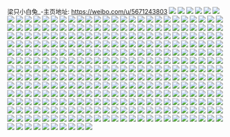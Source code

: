梁只小白兔_-主页地址: https://weibo.com/u/5671243803 
![](https://wx4.sinaimg.cn/mw2000/006bNXAfgy1h9mpqgbyu1j33402c04qs.jpg) 
![](https://wx4.sinaimg.cn/mw2000/006bNXAfgy1h9mpqmbwk4j33402c0hdv.jpg) 
![](https://wx4.sinaimg.cn/mw2000/006bNXAfgy1h9mpspkthqj30zo0k3tfc.jpg) 
![](https://wx4.sinaimg.cn/mw2000/006bNXAfgy1h9mpsiuux4j33402gk1kz.jpg) 
![](https://wx4.sinaimg.cn/mw2000/006bNXAfgy1h9khgxdv2oj31o0281kjl.jpg) 
![](https://wx4.sinaimg.cn/mw2000/006bNXAfgy1h9khh8dtzsj31r03404qt.jpg) 
![](https://wx4.sinaimg.cn/mw2000/006bNXAfgy1h9khh14oevj33402c0kjo.jpg) 
![](https://wx4.sinaimg.cn/mw2000/006bNXAfgy1h9khhddcfaj32c0340hdv.jpg) 
![](https://wx4.sinaimg.cn/mw2000/006bNXAfgy1h9khh4ciy9j31r0340qv6.jpg) 
![](https://wx4.sinaimg.cn/mw2000/006bNXAfgy1h9khhk2bkmj33402c07wn.jpg) 
![](https://wx4.sinaimg.cn/mw2000/006bNXAfgy1h9khgzf820j31o0280npd.jpg) 
![](https://wx4.sinaimg.cn/mw2000/006bNXAfly1h6eeil49w9j30u015rdql.jpg) 
![](https://wx4.sinaimg.cn/mw2000/006bNXAfly1h6eeily28lj30u015b42i.jpg) 
![](https://wx4.sinaimg.cn/mw2000/006bNXAfly1h524kbyxyyj31o02804qp.jpg) 
![](https://wx4.sinaimg.cn/mw2000/006bNXAfly1h524kawa0mj31o0280nd4.jpg) 
![](https://wx4.sinaimg.cn/mw2000/006bNXAfly1h4ydcbaexqj30u014046s.jpg) 
![](https://wx4.sinaimg.cn/mw2000/006bNXAfly1h4ydcaopvjj30u0140wo5.jpg) 
![](https://wx4.sinaimg.cn/mw2000/006bNXAfly1h4ydcbqw00j30u01407e2.jpg) 
![](https://wx4.sinaimg.cn/mw2000/006bNXAfly1h4ydcc2qh0j30u0140guf.jpg) 
![](https://wx4.sinaimg.cn/mw2000/006bNXAfly1h46w4f8sh3j31o02804qq.jpg) 
![](https://wx4.sinaimg.cn/mw2000/006bNXAfly1h46w4h0d8ij31o0280x6p.jpg) 
![](https://wx4.sinaimg.cn/mw2000/006bNXAfly1h46w4dp440j31o02807wi.jpg) 
![](https://wx4.sinaimg.cn/mw2000/006bNXAfly1h01epzf9laj31o0280u0y.jpg) 
![](https://wx4.sinaimg.cn/mw2000/006bNXAfly1gzdhc12xc0j32c03404qr.jpg) 
![](https://wx4.sinaimg.cn/mw2000/006bNXAfly1gzdhc2ayqhj33402c0kjm.jpg) 
![](https://wx4.sinaimg.cn/mw2000/006bNXAfly1gzdhc6k4kzj33402c07wj.jpg) 
![](https://wx4.sinaimg.cn/mw2000/006bNXAfly1gzdhc40z8wj32c0340kjm.jpg) 
![](https://wx4.sinaimg.cn/mw2000/006bNXAfly1gzdhca8gghj32c03404qq.jpg) 
![](https://wx4.sinaimg.cn/mw2000/006bNXAfly1gzdhc8pqxgj32c0340x6q.jpg) 
![](https://wx4.sinaimg.cn/mw2000/006bNXAfly1gvhaeoa5blj62c0340hdt02.jpg) 
![](https://wx4.sinaimg.cn/mw2000/006bNXAfly1gt72ws2a2pj612v0u0wrd02.jpg) 
![](https://wx4.sinaimg.cn/mw2000/006bNXAfly1gt72wshhd6j310y0u0nba.jpg) 
![](https://wx4.sinaimg.cn/mw2000/006bNXAfly1gt72wteod8j31180u04dn.jpg) 
![](https://wx4.sinaimg.cn/mw2000/006bNXAfly1gt72wtq71wj312i0u0tml.jpg) 
![](https://wx4.sinaimg.cn/mw2000/006bNXAfly1gt72wu1wezj310y0u0150.jpg) 
![](https://wx4.sinaimg.cn/mw2000/006bNXAfly1gt72wugjadj31290u0alt.jpg) 
![](https://wx4.sinaimg.cn/mw2000/006bNXAfly1gt72wuxn18j31400u049k.jpg) 
![](https://wx4.sinaimg.cn/mw2000/006bNXAfly1gt72wv9gzaj61400u0wtv02.jpg) 
![](https://wx4.sinaimg.cn/mw2000/006bNXAfly1gt72wvn6pjj31400u07gi.jpg) 
![](https://wx4.sinaimg.cn/mw2000/006bNXAfly1gt4265weguj331b31be83.jpg) 
![](https://wx4.sinaimg.cn/mw2000/006bNXAfly1gt4264j7koj62c03401ky02.jpg) 
![](https://wx4.sinaimg.cn/mw2000/006bNXAfly1gt4266u92sj322o340qv6.jpg) 
![](https://wx4.sinaimg.cn/mw2000/006bNXAfgy1gsgfrxcldzj30u0140qbq.jpg) 
![](https://wx4.sinaimg.cn/mw2000/006bNXAfgy1gsgfrxxbkaj31400u0gx3.jpg) 
![](https://wx4.sinaimg.cn/mw2000/006bNXAfgy1gsgfryq380j61400u0ap002.jpg) 
![](https://wx4.sinaimg.cn/mw2000/006bNXAfgy1gsgfrzfgfnj31400u0aie.jpg) 
![](https://wx4.sinaimg.cn/mw2000/006bNXAfgy1gsgfs1ym07j31400u0woe.jpg) 
![](https://wx4.sinaimg.cn/mw2000/006bNXAfgy1gsgftcsw02j30u00u0tfr.jpg) 
![](https://wx4.sinaimg.cn/mw2000/006bNXAfgy1gsgftdd2lqj30u0140128.jpg) 
![](https://wx4.sinaimg.cn/mw2000/006bNXAfgy1gsgftcbof4j31400u0qcz.jpg) 
![](https://wx4.sinaimg.cn/mw2000/006bNXAfgy1gsgftea6rbj31410u0dsp.jpg) 
![](https://wx4.sinaimg.cn/mw2000/006bNXAfgy1gsgfpqvtmfj31400u0akc.jpg) 
![](https://wx4.sinaimg.cn/mw2000/006bNXAfgy1gsgfprs6f4j61400u0h1z02.jpg) 
![](https://wx4.sinaimg.cn/mw2000/006bNXAfgy1gsgfpsi9s6j31400u0qf5.jpg) 
![](https://wx4.sinaimg.cn/mw2000/006bNXAfgy1gsgfpt75d0j30u00u0dks.jpg) 
![](https://wx4.sinaimg.cn/mw2000/006bNXAfgy1gsgfptuclyj31400u0n7x.jpg) 
![](https://wx4.sinaimg.cn/mw2000/006bNXAfgy1gsgfpur2vlj31400u0tp1.jpg) 
![](https://wx4.sinaimg.cn/mw2000/006bNXAfgy1gsgfpvex51j30u0140wny.jpg) 
![](https://wx4.sinaimg.cn/mw2000/006bNXAfgy1gsgfpw63yxj318a0u0178.jpg) 
![](https://wx4.sinaimg.cn/mw2000/006bNXAfgy1gsgfpq7qamj318a0u07jx.jpg) 
![](https://wx4.sinaimg.cn/mw2000/006bNXAfly1griz4ayc5bj33402c0b29.jpg) 
![](https://wx4.sinaimg.cn/mw2000/006bNXAfly1griz4ibmkaj33402c01ky.jpg) 
![](https://wx4.sinaimg.cn/mw2000/006bNXAfly1griz4eifa4j63402c0b2902.jpg) 
![](https://wx4.sinaimg.cn/mw2000/006bNXAfly1griz48yry8j33402c01ky.jpg) 
![](https://wx4.sinaimg.cn/mw2000/006bNXAfly1griz4cmldij33402c0x6p.jpg) 
![](https://wx4.sinaimg.cn/mw2000/006bNXAfly1griz4oto8pj63402c0qv702.jpg) 
![](https://wx4.sinaimg.cn/mw2000/006bNXAfly1griz4m0zadj33402c0qv6.jpg) 
![](https://wx4.sinaimg.cn/mw2000/006bNXAfly1griz4gaxblj33402c01ky.jpg) 
![](https://wx4.sinaimg.cn/mw2000/006bNXAfly1griz4k4qlmj33402c07wh.jpg) 
![](https://wx4.sinaimg.cn/mw2000/006bNXAfgy1gremau0hgcj60u00u0wlv02.jpg) 
![](https://wx4.sinaimg.cn/mw2000/006bNXAfgy1gremasi764j30u016l488.jpg) 
![](https://wx4.sinaimg.cn/mw2000/006bNXAfgy1gremav6lgqj30u015w13o.jpg) 
![](https://wx4.sinaimg.cn/mw2000/006bNXAfgy1gremaxa7xvj31hc0u0np0.jpg) 
![](https://wx4.sinaimg.cn/mw2000/006bNXAfgy1gremayqvpcj30u0140h3t.jpg) 
![](https://wx4.sinaimg.cn/mw2000/006bNXAfgy1gremb0896uj30u0140k9n.jpg) 
![](https://wx4.sinaimg.cn/mw2000/006bNXAfgy1grdhy6mgj2j30u0140n79.jpg) 
![](https://wx4.sinaimg.cn/mw2000/006bNXAfgy1grdhy4eb1nj61400u0n8a02.jpg) 
![](https://wx4.sinaimg.cn/mw2000/006bNXAfgy1grdhy35xdej31400u0tp9.jpg) 
![](https://wx4.sinaimg.cn/mw2000/006bNXAfgy1grdhy85q9nj31400u0at8.jpg) 
![](https://wx4.sinaimg.cn/mw2000/006bNXAfgy1grdhycch1sj30u0140tlu.jpg) 
![](https://wx4.sinaimg.cn/mw2000/006bNXAfgy1grdhy9zio5j31400u046u.jpg) 
![](https://wx4.sinaimg.cn/mw2000/006bNXAfgy1grdhydxva2j31400u0tkc.jpg) 
![](https://wx4.sinaimg.cn/mw2000/006bNXAfgy1grdhyfgzcaj30u014015t.jpg) 
![](https://wx4.sinaimg.cn/mw2000/006bNXAfgy1grdhygsuryj31400u049s.jpg) 
![](https://wx4.sinaimg.cn/mw2000/006bNXAfly1gr44o872lfj30u0140anf.jpg) 
![](https://wx4.sinaimg.cn/mw2000/006bNXAfly1gr44o7mkpwj30u014l4bn.jpg) 
![](https://wx4.sinaimg.cn/mw2000/006bNXAfly1gr44o8nv8oj30u0140gzz.jpg) 
![](https://wx4.sinaimg.cn/mw2000/006bNXAfly1gqr6tu15v2j30nx0xcgps.jpg) 
![](https://wx4.sinaimg.cn/mw2000/006bNXAfly1gqclybs5dqj31400u0grg.jpg) 
![](https://wx4.sinaimg.cn/mw2000/006bNXAfly1gqclyc8rbaj31400u0n8t.jpg) 
![](https://wx4.sinaimg.cn/mw2000/006bNXAfly1gqclycjquyj31400u0ao9.jpg) 
![](https://wx4.sinaimg.cn/mw2000/006bNXAfly1gqclyczlz8j31400u0tnt.jpg) 
![](https://wx4.sinaimg.cn/mw2000/006bNXAfly1gqclybd6azj32560zoan2.jpg) 
![](https://wx4.sinaimg.cn/mw2000/006bNXAfly1gqclydh4w4j31400u0k3u.jpg) 
![](https://wx4.sinaimg.cn/mw2000/006bNXAfly1gqcly9rwc9j33402c0npe.jpg) 
![](https://wx4.sinaimg.cn/mw2000/006bNXAfly1gqclyflzaij33402c07wi.jpg) 
![](https://wx4.sinaimg.cn/mw2000/006bNXAfly1gqclyigx35j32c0340x6p.jpg) 
![](https://wx4.sinaimg.cn/mw2000/006bNXAfgy1goothgmnqij31400u010l.jpg) 
![](https://wx4.sinaimg.cn/mw2000/006bNXAfgy1goothh4wx2j30u00u043p.jpg) 
![](https://wx4.sinaimg.cn/mw2000/006bNXAfgy1goothhjprsj30u00u0gs9.jpg) 
![](https://wx4.sinaimg.cn/mw2000/006bNXAfgy1goothi26pjj31400u0ajh.jpg) 
![](https://wx4.sinaimg.cn/mw2000/006bNXAfly1gonyg33z3aj30u00u0wly.jpg) 
![](https://wx4.sinaimg.cn/mw2000/006bNXAfly1gonyg3hzfmj30u00u0tds.jpg) 
![](https://wx4.sinaimg.cn/mw2000/006bNXAfly1gonyg3tu1gj30u00u0n2q.jpg) 
![](https://wx4.sinaimg.cn/mw2000/006bNXAfly1gonyg45y5gj31400u013s.jpg) 
![](https://wx4.sinaimg.cn/mw2000/006bNXAfly1gonyg2jxj6j31400u0ncg.jpg) 
![](https://wx4.sinaimg.cn/mw2000/006bNXAfly1gonyg4oyikj31400u07h7.jpg) 
![](https://wx4.sinaimg.cn/mw2000/006bNXAfly1gonyg5ov5zj31400u07ct.jpg) 
![](https://wx4.sinaimg.cn/mw2000/006bNXAfly1gonyg6myooj31400u07bg.jpg) 
![](https://wx4.sinaimg.cn/mw2000/006bNXAfly1gonyg74u43j31400u0wpg.jpg) 
![](https://wx4.sinaimg.cn/mw2000/006bNXAfly1gon55s7k1tj30u01acq86.jpg) 
![](https://wx4.sinaimg.cn/mw2000/006bNXAfly1gon561bk73j30u019r0yf.jpg) 
![](https://wx4.sinaimg.cn/mw2000/006bNXAfly1gon55roup6j30u01aptea.jpg) 
![](https://wx4.sinaimg.cn/mw2000/006bNXAfly1gon55uga1dj30u01557pp.jpg) 
![](https://wx4.sinaimg.cn/mw2000/006bNXAfly1gon55t4bhaj31400u07h6.jpg) 
![](https://wx4.sinaimg.cn/mw2000/006bNXAfly1gon55veajrj31400u018j.jpg) 
![](https://wx4.sinaimg.cn/mw2000/006bNXAfly1gon55wvcq4j31400u0tp8.jpg) 
![](https://wx4.sinaimg.cn/mw2000/006bNXAfly1gon55y5a2wj30u01407h9.jpg) 
![](https://wx4.sinaimg.cn/mw2000/006bNXAfly1gon55zh0n3j30u0140gvm.jpg) 
![](https://wx4.sinaimg.cn/mw2000/006bNXAfgy1golvowcgndj30u00u0wlo.jpg) 
![](https://wx4.sinaimg.cn/mw2000/006bNXAfgy1golvoxc0zhj30y50u0qda.jpg) 
![](https://wx4.sinaimg.cn/mw2000/006bNXAfgy1golvoyfhhmj30u00u0134.jpg) 
![](https://wx4.sinaimg.cn/mw2000/006bNXAfgy1golvov1rx7j31100u0am0.jpg) 
![](https://wx4.sinaimg.cn/mw2000/006bNXAfgy1golvozw983j31240u0aku.jpg) 
![](https://wx4.sinaimg.cn/mw2000/006bNXAfgy1golvp11ekcj31400u046d.jpg) 
![](https://wx4.sinaimg.cn/mw2000/006bNXAfgy1gojot5oxj0j31400u0gp9.jpg) 
![](https://wx4.sinaimg.cn/mw2000/006bNXAfgy1gojot7fa9mj30u014in6l.jpg) 
![](https://wx4.sinaimg.cn/mw2000/006bNXAfgy1gojot68glmj30u014013z.jpg) 
![](https://wx4.sinaimg.cn/mw2000/006bNXAfgy1gojot6qdqjj31400u0ah2.jpg) 
![](https://wx4.sinaimg.cn/mw2000/006bNXAfgy1gojotadtxxj311p0u0jzx.jpg) 
![](https://wx4.sinaimg.cn/mw2000/006bNXAfgy1gojot88txaj31400u0qer.jpg) 
![](https://wx4.sinaimg.cn/mw2000/006bNXAfly1gof3yzuisfj30u0140gz0.jpg) 
![](https://wx4.sinaimg.cn/mw2000/006bNXAfly1gnxrlmxb2dj32yo286e83.jpg) 
![](https://wx4.sinaimg.cn/mw2000/006bNXAfly1gnxrlnmai7j32ec2e81ky.jpg) 
![](https://wx4.sinaimg.cn/mw2000/006bNXAfly1gnxrlm3vntj32yo2yoe82.jpg) 
![](https://wx4.sinaimg.cn/mw2000/006bNXAfly1gnxrlokxnfj32yo282x6r.jpg) 
![](https://wx4.sinaimg.cn/mw2000/006bNXAfly1gnxrlp4v0zj33402c0u0x.jpg) 
![](https://wx4.sinaimg.cn/mw2000/006bNXAfly1gnmcevx18fj33402c07wh.jpg) 
![](https://wx4.sinaimg.cn/mw2000/006bNXAfly1gnmceyffycj33402c07wi.jpg) 
![](https://wx4.sinaimg.cn/mw2000/006bNXAfly1gn4x6i6mrpj32yo2yo1kz.jpg) 
![](https://wx4.sinaimg.cn/mw2000/006bNXAfly1gmf49sngbzj33402c0qv7.jpg) 
![](https://wx4.sinaimg.cn/mw2000/006bNXAfly1gmf49tb5mmj33402c0u0x.jpg) 
![](https://wx4.sinaimg.cn/mw2000/006bNXAfly1gmbzkf2ajpj33402c0u0y.jpg) 
![](https://wx4.sinaimg.cn/mw2000/006bNXAfly1gmbzkhsl9gj32yo2807wk.jpg) 
![](https://wx4.sinaimg.cn/mw2000/006bNXAfly1gmbzkinoe5j32yo280u0z.jpg) 
![](https://wx4.sinaimg.cn/mw2000/006bNXAfly1gmbzkjnqp4j32yo280e84.jpg) 
![](https://wx4.sinaimg.cn/mw2000/006bNXAfly1gm64hgkr0dj31400u07gl.jpg) 
![](https://wx4.sinaimg.cn/mw2000/006bNXAfly1gm64hh7y55j30u0140gwp.jpg) 
![](https://wx4.sinaimg.cn/mw2000/006bNXAfly1gm64hhsrzjj30u0140gy1.jpg) 
![](https://wx4.sinaimg.cn/mw2000/006bNXAfly1glzdqgv9zoj32c0340e82.jpg) 
![](https://wx4.sinaimg.cn/mw2000/006bNXAfly1gluqaxf08zj33402c0e82.jpg) 
![](https://wx4.sinaimg.cn/mw2000/006bNXAfly1gluqb11c64j333z2bzkjl.jpg) 
![](https://wx4.sinaimg.cn/mw2000/006bNXAfly1gluqb55v4gj33402c0qv5.jpg) 
![](https://wx4.sinaimg.cn/mw2000/006bNXAfly1gluqbcaf2hj30yi22oqb3.jpg) 
![](https://wx4.sinaimg.cn/mw2000/006bNXAfly1gllh2ie1v3j32c0340kjl.jpg) 
![](https://wx4.sinaimg.cn/mw2000/006bNXAfly1gllh2dxc4vj33402c0kjl.jpg) 
![](https://wx4.sinaimg.cn/mw2000/006bNXAfly1gllh2kcgeuj33402c0e82.jpg) 
![](https://wx4.sinaimg.cn/mw2000/006bNXAfly1gllh2h2w74j32802yo1kz.jpg) 
![](https://wx4.sinaimg.cn/mw2000/006bNXAfly1gllh2g6tbgj32802yob2a.jpg) 
![](https://wx4.sinaimg.cn/mw2000/006bNXAfly1gllh2hwxj7j32802yo7wj.jpg) 
![](https://wx4.sinaimg.cn/mw2000/006bNXAfly1gl9snd2b6zj30u0140jyu.jpg) 
![](https://wx4.sinaimg.cn/mw2000/006bNXAfly1gl9snchvdqj30u0140wta.jpg) 
![](https://wx4.sinaimg.cn/mw2000/006bNXAfly1gl2zg6b3e2j32802yox6r.jpg) 
![](https://wx4.sinaimg.cn/mw2000/006bNXAfly1gl2zg7wo52j32802yo1kz.jpg) 
![](https://wx4.sinaimg.cn/mw2000/006bNXAfly1gl2zg99w0pj32802yob2b.jpg) 
![](https://wx4.sinaimg.cn/mw2000/006bNXAfly1gl2zgbndg0j32802yo4qs.jpg) 
![](https://wx4.sinaimg.cn/mw2000/006bNXAfly1gl0lb1jrbfj30u00u0gsf.jpg) 
![](https://wx4.sinaimg.cn/mw2000/006bNXAfly1gl0lb2fe53j30u014011i.jpg) 
![](https://wx4.sinaimg.cn/mw2000/006bNXAfly1gl0lb1zdrbj31400u0wpn.jpg) 
![](https://wx4.sinaimg.cn/mw2000/006bNXAfly1gl0lb356xpj31400u0wls.jpg) 
![](https://wx4.sinaimg.cn/mw2000/006bNXAfly1gl0lb13pp7j31400u07cp.jpg) 
![](https://wx4.sinaimg.cn/mw2000/006bNXAfly1gl0lb3ja0dj31400u0dno.jpg) 
![](https://wx4.sinaimg.cn/mw2000/006bNXAfly1gk34jrpkgrj32802yokjx.jpg) 
![](https://wx4.sinaimg.cn/mw2000/006bNXAfly1gk34jti4n7j32c0340hdt.jpg) 
![](https://wx4.sinaimg.cn/mw2000/006bNXAfly1gk34jos0c0j32802yo7wu.jpg) 
![](https://wx4.sinaimg.cn/mw2000/006bNXAfly1gj0rb7ubsdj31400u07jf.jpg) 
![](https://wx4.sinaimg.cn/mw2000/006bNXAfly1gj0rbab5hkj31400u0ql3.jpg) 
![](https://wx4.sinaimg.cn/mw2000/006bNXAfly1gj0rbbjnpwj31400u0jzh.jpg) 
![](https://wx4.sinaimg.cn/mw2000/006bNXAfly1gj0rbavr86j31400u0k2a.jpg) 
![](https://wx4.sinaimg.cn/mw2000/006bNXAfly1gj0rb9ye1tj31400u0h14.jpg) 
![](https://wx4.sinaimg.cn/mw2000/006bNXAfly1gj0rbb6pzsj31400u0n2y.jpg) 
![](https://wx4.sinaimg.cn/mw2000/006bNXAfly1gj0rbbxilzj31400u013r.jpg) 
![](https://wx4.sinaimg.cn/mw2000/006bNXAfly1gj0rb9l6o6j31400u0qp2.jpg) 
![](https://wx4.sinaimg.cn/mw2000/006bNXAfly1gj0rbcadi9j31400u0dqp.jpg) 
![](https://wx4.sinaimg.cn/mw2000/006bNXAfly1giz4ftaa37j30u0140wua.jpg) 
![](https://wx4.sinaimg.cn/mw2000/006bNXAfly1giz4ftlegvj30u0140n7w.jpg) 
![](https://wx4.sinaimg.cn/mw2000/006bNXAfly1giz4ftvblnj31400u0tf8.jpg) 
![](https://wx4.sinaimg.cn/mw2000/006bNXAfly1giz4fu5bokj31400u0gxf.jpg) 
![](https://wx4.sinaimg.cn/mw2000/006bNXAfly1giz4fugk19j31400u0486.jpg) 
![](https://wx4.sinaimg.cn/mw2000/006bNXAfly1giz4fur3baj31400u0tdy.jpg) 
![](https://wx4.sinaimg.cn/mw2000/006bNXAfly1giz4fsr52pj31400u0wpx.jpg) 
![](https://wx4.sinaimg.cn/mw2000/006bNXAfly1giz4fv1j42j31400u0naq.jpg) 
![](https://wx4.sinaimg.cn/mw2000/006bNXAfly1giz4fvqrigj31hc0u0gzy.jpg) 
![](https://wx4.sinaimg.cn/mw2000/006bNXAfly1gixlkr405dj30u0140185.jpg) 
![](https://wx4.sinaimg.cn/mw2000/006bNXAfly1gixlko7p5kj30u01407gg.jpg) 
![](https://wx4.sinaimg.cn/mw2000/006bNXAfly1gixlkomx0tj30u0140gxk.jpg) 
![](https://wx4.sinaimg.cn/mw2000/006bNXAfly1gixlkoyuqtj31400u0dmw.jpg) 
![](https://wx4.sinaimg.cn/mw2000/006bNXAfly1gixlkphqgzj31400u0jzm.jpg) 
![](https://wx4.sinaimg.cn/mw2000/006bNXAfly1gixlkqn9j6j31400u0jxh.jpg) 
![](https://wx4.sinaimg.cn/mw2000/006bNXAfly1giuwezfburj31400u0di0.jpg) 
![](https://wx4.sinaimg.cn/mw2000/006bNXAfly1giuweya1mmj32802yohe6.jpg) 
![](https://wx4.sinaimg.cn/mw2000/006bNXAfly1gigq9bx33hj32c0340npe.jpg) 
![](https://wx4.sinaimg.cn/mw2000/006bNXAfly1gigq9f71t3j32c03407wi.jpg) 
![](https://wx4.sinaimg.cn/mw2000/006bNXAfly1gigq9g3mnyj32c0340u0y.jpg) 
![](https://wx4.sinaimg.cn/mw2000/006bNXAfly1gigqaffjqjj30rs0rsjsm.jpg) 
![](https://wx4.sinaimg.cn/mw2000/006bNXAfly1gi827v3zltj32802yo7wt.jpg) 
![](https://wx4.sinaimg.cn/mw2000/006bNXAfly1gi827scsn7j33402c07wi.jpg) 
![](https://wx4.sinaimg.cn/mw2000/006bNXAfly1gi828j2pafj32802yob2l.jpg) 
![](https://wx4.sinaimg.cn/mw2000/006bNXAfly1gi6t07ggiaj31400u0wsw.jpg) 
![](https://wx4.sinaimg.cn/mw2000/006bNXAfly1gi6t082j5sj31400u04e1.jpg) 
![](https://wx4.sinaimg.cn/mw2000/006bNXAfly1gi6t06ni1xj31400u04hr.jpg) 
![](https://wx4.sinaimg.cn/mw2000/006bNXAfly1gi6t0a16caj31400u0k8o.jpg) 
![](https://wx4.sinaimg.cn/mw2000/006bNXAfly1gi6t0betxnj30u0140wor.jpg) 
![](https://wx4.sinaimg.cn/mw2000/006bNXAfly1gi6t0ceiz7j31400u07ai.jpg) 
![](https://wx4.sinaimg.cn/mw2000/006bNXAfly1ghxh05if1mj32c0340hdu.jpg) 
![](https://wx4.sinaimg.cn/mw2000/006bNXAfly1ghxh071pvqj33402c0u0y.jpg) 
![](https://wx4.sinaimg.cn/mw2000/006bNXAfly1ghvwvqi8srj31400u0nco.jpg) 
![](https://wx4.sinaimg.cn/mw2000/006bNXAfly1ghvwwnvhksj31hc0u0gwj.jpg) 
![](https://wx4.sinaimg.cn/mw2000/006bNXAfly1ghvww9pbhej31400u0wtl.jpg) 
![](https://wx4.sinaimg.cn/mw2000/006bNXAfly1ghvwwqid1oj31400u017t.jpg) 
![](https://wx4.sinaimg.cn/mw2000/006bNXAfly1ghvwwbi1swj31400u0trf.jpg) 
![](https://wx4.sinaimg.cn/mw2000/006bNXAfly1ghvwwpqgucj31400u04c1.jpg) 
![](https://wx4.sinaimg.cn/mw2000/006bNXAfly1ghvwwhysdlj31400u017l.jpg) 
![](https://wx4.sinaimg.cn/mw2000/006bNXAfly1ghvwwp0sbnj31hc0u07jy.jpg) 
![](https://wx4.sinaimg.cn/mw2000/006bNXAfly1ghvwwmjo63j313t0u016y.jpg) 
![](https://wx4.sinaimg.cn/mw2000/006bNXAfly1ghtu64qccpj30u0140aog.jpg) 
![](https://wx4.sinaimg.cn/mw2000/006bNXAfly1ghtu65f9yvj30u0140qi4.jpg) 
![](https://wx4.sinaimg.cn/mw2000/006bNXAfly1ghtu66hcm4j30u0140aom.jpg) 
![](https://wx4.sinaimg.cn/mw2000/006bNXAfly1ghtu67a2sqj31400u0k57.jpg) 
![](https://wx4.sinaimg.cn/mw2000/006bNXAfly1ghpfkz6ea1j31400u0n9r.jpg) 
![](https://wx4.sinaimg.cn/mw2000/006bNXAfly1ghpfl0llfqj31400u0kah.jpg) 
![](https://wx4.sinaimg.cn/mw2000/006bNXAfly1ghpfl1fx7xj31400u04bo.jpg) 
![](https://wx4.sinaimg.cn/mw2000/006bNXAfly1ghpfkypx75j31400u0nah.jpg) 
![](https://wx4.sinaimg.cn/mw2000/006bNXAfly1ghmu3uo460j33402c0kjm.jpg) 
![](https://wx4.sinaimg.cn/mw2000/006bNXAfly1ghmu3vneldj33402c0kjm.jpg) 
![](https://wx4.sinaimg.cn/mw2000/006bNXAfly1ghmu3wlkofj33402c0qv7.jpg) 
![](https://wx4.sinaimg.cn/mw2000/006bNXAfly1ghmu3tct4pj33402c0npf.jpg) 
![](https://wx4.sinaimg.cn/mw2000/006bNXAfly1ghmu40r4frj32yo280b2o.jpg) 
![](https://wx4.sinaimg.cn/mw2000/006bNXAfly1ghmu3xllw2j33402c0b2b.jpg) 
![](https://wx4.sinaimg.cn/mw2000/006bNXAfly1ghmu42puckj33402c0kjn.jpg) 
![](https://wx4.sinaimg.cn/mw2000/006bNXAfly1ghmu43l254j33402c0qv6.jpg) 
![](https://wx4.sinaimg.cn/mw2000/006bNXAfly1ghmu48e7k9j33402c0u11.jpg) 
![](https://wx4.sinaimg.cn/mw2000/006bNXAfly1ghlmpahb05j31400u0k6j.jpg) 
![](https://wx4.sinaimg.cn/mw2000/006bNXAfly1ghlmpbay8dj31400u04d2.jpg) 
![](https://wx4.sinaimg.cn/mw2000/006bNXAfly1ghlmpc4ljvj31400u0naz.jpg) 
![](https://wx4.sinaimg.cn/mw2000/006bNXAfly1ghlmpcpz4bj30u00u0dt6.jpg) 
![](https://wx4.sinaimg.cn/mw2000/006bNXAfly1ghlmpd6rj9j31400u0k1j.jpg) 
![](https://wx4.sinaimg.cn/mw2000/006bNXAfly1ghlmpdlpihj31400u0gx5.jpg) 
![](https://wx4.sinaimg.cn/mw2000/006bNXAfly1ghlmpe2ssyj31400u0h3d.jpg) 
![](https://wx4.sinaimg.cn/mw2000/006bNXAfly1ghlmpenp11j31400u0gx4.jpg) 
![](https://wx4.sinaimg.cn/mw2000/006bNXAfly1ghlmp9u6syj31400u07ga.jpg) 
![](https://wx4.sinaimg.cn/mw2000/006bNXAfly1ghkz6eqvlcj31400u0k6d.jpg) 
![](https://wx4.sinaimg.cn/mw2000/006bNXAfly1ghkz699m63j31400u07pm.jpg) 
![](https://wx4.sinaimg.cn/mw2000/006bNXAfly1ghkz6ifks7j31400u0dpa.jpg) 
![](https://wx4.sinaimg.cn/mw2000/006bNXAfly1ghkz6ja94oj31400u0k1i.jpg) 
![](https://wx4.sinaimg.cn/mw2000/006bNXAfly1ghjo77m72kj323b24ckjn.jpg) 
![](https://wx4.sinaimg.cn/mw2000/006bNXAfly1ghjodgipgwj33402c04qr.jpg) 
![](https://wx4.sinaimg.cn/mw2000/006bNXAfly1ghjodhjzfgj33402c0e82.jpg) 
![](https://wx4.sinaimg.cn/mw2000/006bNXAfly1gheyfqtq7ej31400u0ajg.jpg) 
![](https://wx4.sinaimg.cn/mw2000/006bNXAfly1gheyfree5ej31400u04ek.jpg) 
![](https://wx4.sinaimg.cn/mw2000/006bNXAfly1gheyfublu9j31400u0qnc.jpg) 
![](https://wx4.sinaimg.cn/mw2000/006bNXAfly1gheyfvfbnpj31400u0ap1.jpg) 
![](https://wx4.sinaimg.cn/mw2000/006bNXAfly1gheyfwytxij31400u0ave.jpg) 
![](https://wx4.sinaimg.cn/mw2000/006bNXAfly1gheyfxz0bkj31400u0wse.jpg) 
![](https://wx4.sinaimg.cn/mw2000/006bNXAfly1gheyfyxyshj31400u0aos.jpg) 
![](https://wx4.sinaimg.cn/mw2000/006bNXAfly1gheyfqbsglj31400u046y.jpg) 
![](https://wx4.sinaimg.cn/mw2000/006bNXAfly1gheyfzkpkpj30u0140gtz.jpg) 
![](https://wx4.sinaimg.cn/mw2000/006bNXAfly1gh6qdreun4j31400u0hdt.jpg) 
![](https://wx4.sinaimg.cn/mw2000/006bNXAfly1gh6qdyx588j33402c01kz.jpg) 
![](https://wx4.sinaimg.cn/mw2000/006bNXAfly1gh6qdp0msdj32yo280nph.jpg) 
![](https://wx4.sinaimg.cn/mw2000/006bNXAfly1ggxgku7vzdj30u0140qe2.jpg) 
![](https://wx4.sinaimg.cn/mw2000/006bNXAfly1ggxgkvvnr1j31400u0x2o.jpg) 
![](https://wx4.sinaimg.cn/mw2000/006bNXAfly1ggxgkwnr6uj31400u0wsy.jpg) 
![](https://wx4.sinaimg.cn/mw2000/006bNXAfly1ggwi5davu6j32402tc4qq.jpg) 
![](https://wx4.sinaimg.cn/mw2000/006bNXAfly1ggm5hq48spj32802yo7ws.jpg) 
![](https://wx4.sinaimg.cn/mw2000/006bNXAfly1ggm5ht06t6j32802yokjv.jpg) 
![](https://wx4.sinaimg.cn/mw2000/006bNXAfly1ggm5hoccybj322o2rke82.jpg) 
![](https://wx4.sinaimg.cn/mw2000/006bNXAfly1ggjwp7q0z6j32yo280u19.jpg) 
![](https://wx4.sinaimg.cn/mw2000/006bNXAfly1ggjwpl5sahj32yo280he5.jpg) 
![](https://wx4.sinaimg.cn/mw2000/006bNXAfly1gfofrq6hvaj30u00u0drv.jpg) 
![](https://wx4.sinaimg.cn/mw2000/006bNXAfly1gfofro8vw8j31400u01gx.jpg) 
![](https://wx4.sinaimg.cn/mw2000/006bNXAfly1gfofrp8i0lj30u00u07h9.jpg) 
![](https://wx4.sinaimg.cn/mw2000/006bNXAfly1gfhypb7v6gj32802yox71.jpg) 
![](https://wx4.sinaimg.cn/mw2000/006bNXAfly1gfhypdyvufj32802yob2m.jpg) 
![](https://wx4.sinaimg.cn/mw2000/006bNXAfly1gf89vaovyzj33402c0qv7.jpg) 
![](https://wx4.sinaimg.cn/mw2000/006bNXAfly1gf89v9bz2ej33402c0e84.jpg) 
![](https://wx4.sinaimg.cn/mw2000/006bNXAfly1gf89vbjfd2j33402c0e82.jpg) 
![](https://wx4.sinaimg.cn/mw2000/006bNXAfly1gf89vcc6kxj33402c0qv5.jpg) 
![](https://wx4.sinaimg.cn/mw2000/006bNXAfly1gf89vrjxc0j32yo280npp.jpg) 
![](https://wx4.sinaimg.cn/mw2000/006bNXAfly1gf89ve2685j33402c0u10.jpg) 
![](https://wx4.sinaimg.cn/mw2000/006bNXAfly1gf89vfbs9aj32yo2827wl.jpg) 
![](https://wx4.sinaimg.cn/mw2000/006bNXAfly1gf89vtbaagj32c03407wi.jpg) 
![](https://wx4.sinaimg.cn/mw2000/006bNXAfly1gf89vw995jj32yo2yoqv8.jpg) 
![](https://wx4.sinaimg.cn/mw2000/006bNXAfly1gem6wuv1abj31400u0qcm.jpg) 
![](https://wx4.sinaimg.cn/mw2000/006bNXAfly1gem6wvn3ivj31400u0qpx.jpg) 
![](https://wx4.sinaimg.cn/mw2000/006bNXAfly1gem6ww4jcuj31400u0tlc.jpg) 
![](https://wx4.sinaimg.cn/mw2000/006bNXAfly1gem6wx6ilij31400u0tjj.jpg) 
![](https://wx4.sinaimg.cn/mw2000/006bNXAfly1gem6wys7xsj31400u04au.jpg) 
![](https://wx4.sinaimg.cn/mw2000/006bNXAfly1gem6wxkkgvj31400u0qf0.jpg) 
![](https://wx4.sinaimg.cn/mw2000/006bNXAfly1gem6wujpmdj31400u0q8l.jpg) 
![](https://wx4.sinaimg.cn/mw2000/006bNXAfly1gem6wxwd2aj31400u0gua.jpg) 
![](https://wx4.sinaimg.cn/mw2000/006bNXAfly1gem6x3iyl3j31400u04b7.jpg) 
![](https://wx4.sinaimg.cn/mw2000/006bNXAfly1ge3xgep13fj30u01404ei.jpg) 
![](https://wx4.sinaimg.cn/mw2000/006bNXAfly1ge3xgkaofij30u01407k4.jpg) 
![](https://wx4.sinaimg.cn/mw2000/006bNXAfly1ge3xg6hgaij30u01404ed.jpg) 
![](https://wx4.sinaimg.cn/mw2000/006bNXAfly1gdtpcc6739j32yo280b2c.jpg) 
![](https://wx4.sinaimg.cn/mw2000/006bNXAfly1gdtpctpdfgj32x121lx6r.jpg) 
![](https://wx4.sinaimg.cn/mw2000/006bNXAfly1gdtpc4dq80j32y11z0x6r.jpg) 
![](https://wx4.sinaimg.cn/mw2000/006bNXAfly1gbp4npgs0vj32yo2yox6r.jpg) 
![](https://wx4.sinaimg.cn/mw2000/006bNXAfly1gbp4no30zrj32802yo4qs.jpg) 
![](https://wx4.sinaimg.cn/mw2000/006bNXAfly1gasstm1xcij30u0140tgp.jpg) 
![](https://wx4.sinaimg.cn/mw2000/006bNXAfly1g9xlmnoq3gj31400u0jzz.jpg) 
![](https://wx4.sinaimg.cn/mw2000/006bNXAfly1g9xlmo7xybj30u0140n3t.jpg) 
![](https://wx4.sinaimg.cn/mw2000/006bNXAfly1g9xlmouj9tj31400u047h.jpg) 
![](https://wx4.sinaimg.cn/mw2000/006bNXAfly1g9xlmphhrsj31400u0nd6.jpg) 
![](https://wx4.sinaimg.cn/mw2000/006bNXAfly1g9ispifa2aj31o027u4qp.jpg) 
![](https://wx4.sinaimg.cn/mw2000/006bNXAfly1g9ispizrvjj31o027ub29.jpg) 
![](https://wx4.sinaimg.cn/mw2000/006bNXAfly1g9994yjl8hj318x1o01ky.jpg) 
![](https://wx4.sinaimg.cn/mw2000/006bNXAfly1g9994stjp3j32c0340kjm.jpg) 
![](https://wx4.sinaimg.cn/mw2000/006bNXAfly1g9994unebjj33402c0b2a.jpg) 
![](https://wx4.sinaimg.cn/mw2000/006bNXAfly1g9994wx3fdj31901o0e82.jpg) 
![](https://wx4.sinaimg.cn/mw2000/006bNXAfly1g918pso5ebj32c0340hdu.jpg) 
![](https://wx4.sinaimg.cn/mw2000/006bNXAfgy1g7oirmual4j32c03401kz.jpg) 
![](https://wx4.sinaimg.cn/mw2000/006bNXAfgy1g7oirtqg4tj31o027u1kx.jpg) 
![](https://wx4.sinaimg.cn/mw2000/006bNXAfgy1g7oirr9c1uj32c0340x6r.jpg) 
![](https://wx4.sinaimg.cn/mw2000/006bNXAfgy1g7oirvnv6zj31o027u1kx.jpg) 
![](https://wx4.sinaimg.cn/mw2000/006bNXAfgy1g7oirx9meij31o027u1kx.jpg) 
![](https://wx4.sinaimg.cn/mw2000/006bNXAfgy1g7oirylkz8j31o027u1kx.jpg) 
![](https://wx4.sinaimg.cn/mw2000/006bNXAfgy1g7ois5jl8xj33402c0npg.jpg) 
![](https://wx4.sinaimg.cn/mw2000/006bNXAfgy1g7oisf1uadj31o027u1kx.jpg) 
![](https://wx4.sinaimg.cn/mw2000/006bNXAfgy1g7oisnkjrzj32c0340b2a.jpg) 
![](https://wx4.sinaimg.cn/mw2000/006bNXAfly1g704lpfk7tj33402c0qv6.jpg) 
![](https://wx4.sinaimg.cn/mw2000/006bNXAfly1g704lsuragj33402c04qr.jpg) 
![](https://wx4.sinaimg.cn/mw2000/006bNXAfly1g704ly8bc4j33402c04qt.jpg) 
![](https://wx4.sinaimg.cn/mw2000/006bNXAfly1g704m39jzoj33402c0u0y.jpg) 
![](https://wx4.sinaimg.cn/mw2000/006bNXAfly1g704m4fzo9j31400u0e07.jpg) 
![](https://wx4.sinaimg.cn/mw2000/006bNXAfly1g704m5egzsj31400u0axc.jpg) 
![](https://wx4.sinaimg.cn/mw2000/006bNXAfly1g704m9t72ej33402c0npf.jpg) 
![](https://wx4.sinaimg.cn/mw2000/006bNXAfly1g704md0rx5j33402c0u0y.jpg) 
![](https://wx4.sinaimg.cn/mw2000/006bNXAfly1g704mgc3v0j33402c0x6q.jpg) 
![](https://wx4.sinaimg.cn/mw2000/006bNXAfly1g5map862qlj315o7z4x6t.jpg) 
